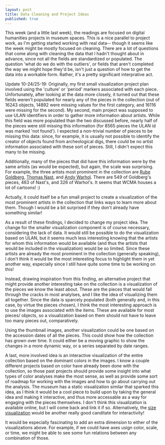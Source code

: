 ```yaml
---
layout: post
title: Data Cleaning and Project Ideas
published: true
---
```


This week (and a little last week), the readings are focused on digital humanities projects in museum spaces. This is a nice parallel to project work, as I'm getting started working with real data-- though it seems like the week might be mostly focused on cleaning. There are a lot of questions that come along with cleaning the data that I hadn't thought about in advance, since not all the fields are standardized or populated. The question 'what do we do with the outliers', or fields that aren't completed the way we might hope they'd be, isn't just a question of how to get the data into a workable form. Rather, it's a pretty significant interprative act. 

Update 10-24/25-19:
Originally, my first small visualization project plan involved using the 'culture' or 'period' markers associated with each piece. Unfortunately, after looking at the data more closely, it turned out that these fields weren't populated for nearly any of the pieces in the collection (out of 16243 objects, 14892 were missing values for the first category, and 16116 were missing for the second). My second, main project was supposed to use ULAN identifiers in order to gather more information about artists. While this field was more populated than the two discussed before, nearly half of the pieces were still missing this information (for 8565 pieces the ULAN id was marked 'not found'). I expected a non-trivial number of pieces to be missing this data: since, for example, it is usually not possible to identify the creator of objects found from archeological digs, there could be no artist information associated with these sort of pieces. Still, I didn't expect this many to be missing. 

Additionally, many of the pieces that did have this information were by the same artists (as would be expected), but again, the scale was surprising. For example, the three artists most prominent in the collection are [Rube Goldberg](https://en.wikipedia.org/wiki/Rube_Goldberg), [Thomas Nast](https://en.wikipedia.org/wiki/Thomas_Nast), and [Andy Warhol](https://en.wikipedia.org/wiki/Andy_Warhol). There are 549 of Goldberg's pieces, 463 of Nast's, and 326 of Warhol's. It seems that WCMA houses a lot of cartoons! :) 

Actually, it could itself be a fun small project to create a visualization of the most prominent artists in the collection that links ways to learn more about them. Though I would be a bit surprised if they don't already have something similar! 

As a result of these findings, I decided to change my project idea. The change for the smaller visualization component is of course necessary, considering the lack of data. It would still be possible to do the visualization based on ULAN, but it seems much less interesting knowing that the artists for whom this information would be available (and thus the artists that would be included in the visualization) would be so limited. Since these artists are already the most prominent in the collection (generally speaking), I don't think it would be the most interesting focus to highlight them in yet another way, especially since I still have quite some time to be working on this!

Instead, drawing inspiration from this finding, an alternative project that might provide another interesting take on the collection is a visualization of the pieces we know the least about. These are the pieces that would fall through the cracks in most analylses, and I like the idea of visualizing them all together. Since the data is sparcely populated (both generally and, in this case, by virtue the pieces chosen), I think the most interesting approach is to use the images associated with the items. These are available for most pieces/ objects, so a visualization based on them should not have to leave too many pieces out, comparatively.

Using the thumbnail images, another visualization could be one based on the accession dates of all the pieces. This could show how the collection has grown over time. It could either be a moving graphic to show the changes in a more dynamic way, or a series separated by date ranges. 

A last, more involved idea is an interactive visualization of the entire collection based on the dominant colors in the images. I know a couple different projects based on color have already been done with the collection, so those past projects should provide some insight into what types of color analyses make the most sense, as well as provide some sort of roadmap for working with the images and how to go about carrying out the analysis. The museum has a static visualization similar that sparked this idea, as I think it would be a cool piece to build upon by taking the general idea and making it interactive, and thus more accessable as a way for engaging with the pieces themselves. I don't think this visualization is available online, but I will come back and link it if so. Alternatively, the [size visualization](https://public.tableau.com/profile/chad.weinard#!/vizhome/WCMAprototypes/ExhibitionCount) would be another really good canditate for interactivity!

It would be especially fascinating to add an extra dimension to either of the visualizations above. For example, if we could have axes usign color, scale, or time, we might be able to see some fun relations between any combination of those. 





